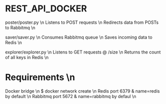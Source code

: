 # REST_API_DOCKER 

poster/poster.py \n
Listens to POST requests \n
Redirects data from POSTs to Rabbitmq \n

saver/saver.py \n
Consumes Rabbitmq queue \n
Saves incoming data to Redis \n
 
explorer/explorer.py \n
Listens to GET requests @ /size \n
Returns the count of all keys in Redis \n


# Requirements \n

Docker bridge \n
$ docker network create <network-name> \n
Redis port 6379 & name=redis by default  \n
Rabbitmq  port 5672 & name=rabbitmq by defaul \n
